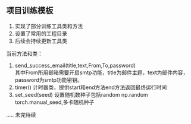 ## 项目训练模板   



1. 实现了部分训练工具类和方法   
2. 设置了常用的工程目录   
3. 后续会持续更新工具类

当前方法和类：
1. send_success_email(title,text,From,To,password)   
其中From所用邮箱需要开启smtp功能，title为邮件主题，text为邮件内容，password为smtp功能密钥。
2. timer() 计时器类，提供start和end方法end方法返回最终运行时间
3. set_seed(seed) 设置随机数种子包括random np.random torch.manual_seed,多卡随机种子



..... 未完待续
